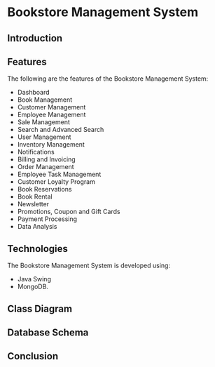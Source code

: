 # Bookstore Management System

## Introduction

## Features

The following are the features of the Bookstore Management System:

- Dashboard
- Book Management
- Customer Management
- Employee Management
- Sale Management
- Search and Advanced Search
- User Management
- Inventory Management
- Notifications
- Billing and Invoicing
- Order Management
- Employee Task Management
- Customer Loyalty Program
- Book Reservations
- Book Rental
- Newsletter
- Promotions, Coupon and Gift Cards
- Payment Processing
- Data Analysis

## Technologies

The Bookstore Management System is developed using:

- Java Swing
- MongoDB.

## Class Diagram

## Database Schema

## Conclusion
